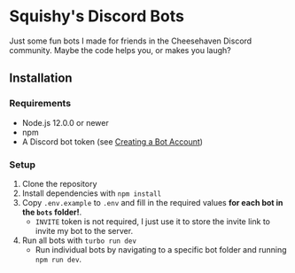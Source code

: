 # Squishy's Discord Bots

Just some fun bots I made for friends in the Cheesehaven Discord community. Maybe the code helps you, or makes you laugh?

## Installation

### Requirements

- Node.js 12.0.0 or newer
- npm
- A Discord bot token (see [Creating a Bot Account](https://discordjs.guide/preparations/setting-up-a-bot-application.html#creating-your-bot))

### Setup

1. Clone the repository
2. Install dependencies with `npm install`
3. Copy `.env.example` to `.env` and fill in the required values **for each bot in the `bots` folder!**.
   - `INVITE` token is not required, I just use it to store the invite link to invite my bot to the server.
4. Run all bots with `turbo run dev`
   - Run individual bots by navigating to a specific bot folder and running `npm run dev`.
